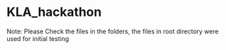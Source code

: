 # KLA_hackathon

Note:
Please Check the files in the folders, the files in root directory were used for initial testing

